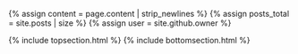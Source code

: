 {% assign content = page.content | strip_newlines %}
{% assign posts_total = site.posts | size %}
{% assign user = site.github.owner %}

{% include topsection.html %}
{% include bottomsection.html %}

